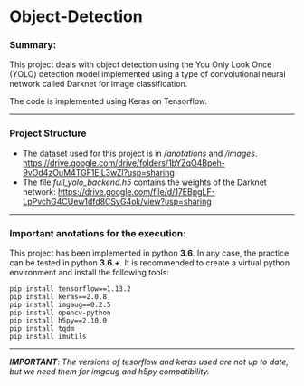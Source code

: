 # Object-Detection

### Summary:
This project deals with object detection using the You Only Look Once (YOLO) detection model implemented using a type of convolutional neural network called Darknet for image classification.

The code is implemented using Keras on Tensorflow.

***
### Project Structure

- The dataset used for this project is in */anotations* and */images*. https://drive.google.com/drive/folders/1bYZqQ4Bpeh-9vOd4zOuM4TGF1ElL3wZl?usp=sharing
- The file *full_yolo_backend.h5* contains the weights of the Darknet network: https://drive.google.com/file/d/17EBpgLF-LpPvchG4CUew1dfd8CSyG4ok/view?usp=sharing

***
### Important anotations for the execution:
This project has been implemented in python **3.6**. In any case, the practice can be tested in python **3.6.+**.
It is recommended to create a virtual python environment and install the following tools:
~~~
pip install tensorflow==1.13.2
pip install keras==2.0.8
pip install imgaug==0.2.5
pip install opencv-python
pip install h5py==2.10.0
pip install tqdm
pip install imutils
~~~

***

***IMPORTANT***:
*The versions of tesorflow and keras used are not up to date, but we need them for imgaug and h5py compatibility.*
